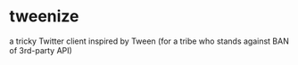# tweenize
a tricky Twitter client inspired by Tween (for a tribe who stands against BAN of 3rd-party API)
